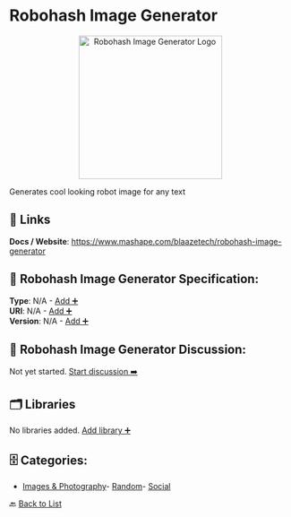 # Robohash Image Generator
<p align="center">
    <img width="256" src="https://raw.githubusercontent.com/apis-list/apis-list/main/apis/robohash-image-generator/logo_256x256.png" alt="Robohash Image Generator Logo"/>
</p>
Generates cool looking robot image for any text

##  🔗 Links
**Docs / Website**: https://www.mashape.com/blaazetech/robohash-image-generator

## 🧬 Robohash Image Generator Specification:
**Type**: N/A - [Add ➕](https://github.com/apis-list/apis-list/edit/main/apis.yaml#L16776)  
**URI**: N/A - [Add ➕](https://github.com/apis-list/apis-list/edit/main/apis.yaml#L16776)  
**Version**: N/A - [Add ➕](https://github.com/apis-list/apis-list/edit/main/apis.yaml#L16776)

## 💬 Robohash Image Generator Discussion:
Not yet started. [Start discussion ➡️](https://github.com/apis-list/apis-list/discussions/new)

## 🗂️ Libraries

No libraries added. [Add library ➕](https://github.com/apis-list/apis-list/edit/main/apis.yaml#L16776)    


## 🗄️ Categories:
- [Images & Photography](https://github.com/apis-list/apis-list#images--photography-)- [Random](https://github.com/apis-list/apis-list#random-)- [Social](https://github.com/apis-list/apis-list#social-)

🔙  [Back to List](https://github.com/apis-list/apis-list)
